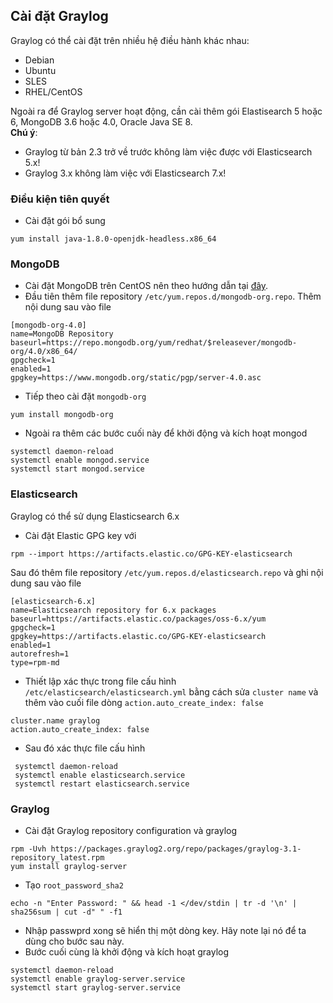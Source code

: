 ## Cài đặt Graylog  
Graylog có thể cài đặt trên nhiều hệ điều hành khác nhau:   
- Debian  
- Ubuntu  
- SLES
- RHEL/CentOS  

Ngoài ra để Graylog server hoạt động, cần cài thêm gói Elastisearch 5 hoặc 6, MongoDB 3.6 hoặc 4.0, Oracle Java SE 8.  
**Chú ý**:  
- Graylog từ bản 2.3 trở về trước không làm việc được với Elasticsearch 5.x!  
- Graylog 3.x không làm việc với Elasticsearch 7.x!  

### Điều kiện tiên quyết 

- Cài đặt gói bổ sung  
```
yum install java-1.8.0-openjdk-headless.x86_64  
```  
### MongoDB 

- Cài đặt MongoDB trên CentOS nên theo hướng dẫn tại [đây](https://docs.mongodb.com/master/tutorial/install-mongodb-on-red-hat/).   
- Đầu tiên thêm file repository `/etc/yum.repos.d/mongodb-org.repo`. Thêm nội dung sau vào file  
```
[mongodb-org-4.0]
name=MongoDB Repository
baseurl=https://repo.mongodb.org/yum/redhat/$releasever/mongodb-org/4.0/x86_64/
gpgcheck=1
enabled=1
gpgkey=https://www.mongodb.org/static/pgp/server-4.0.asc
```  
- Tiếp theo cài đặt `mongodb-org`  
```
yum install mongodb-org
```  
- Ngoài ra thêm các bước cuối này để khởi động và kích hoạt mongod  
```
systemctl daemon-reload
systemctl enable mongod.service
systemctl start mongod.service
```  
### Elasticsearch  

Graylog có thể sử dụng Elasticsearch 6.x 
- Cài đặt Elastic GPG key với 
```
rpm --import https://artifacts.elastic.co/GPG-KEY-elasticsearch
``` 
Sau đó thêm file repository `/etc/yum.repos.d/elasticsearch.repo` và ghi nội dung sau vào file  
```
[elasticsearch-6.x]
name=Elasticsearch repository for 6.x packages
baseurl=https://artifacts.elastic.co/packages/oss-6.x/yum
gpgcheck=1
gpgkey=https://artifacts.elastic.co/GPG-KEY-elasticsearch
enabled=1
autorefresh=1
type=rpm-md
```  
- Thiết lập xác thực trong file cấu hình `/etc/elasticsearch/elasticsearch.yml` bằng cách sửa `cluster name` và thêm vào cuối file dòng `action.auto_create_index: false`  
```
cluster.name graylog
action.auto_create_index: false  
```  
- Sau đó xác thực file cấu hình  
```
 systemctl daemon-reload
 systemctl enable elasticsearch.service
 systemctl restart elasticsearch.service  
 ```
### Graylog  
- Cài đặt Graylog repository configuration và graylog  
```
rpm -Uvh https://packages.graylog2.org/repo/packages/graylog-3.1-repository_latest.rpm  
yum install graylog-server
```  
- Tạo `root_password_sha2`  
```
echo -n "Enter Password: " && head -1 </dev/stdin | tr -d '\n' | sha256sum | cut -d" " -f1  
```  
- Nhập passwprd xong sẽ hiển thị một dòng key. Hãy note lại nó để ta dùng cho bước sau này.  
- Bước cuối cùng là khởi động và kích hoạt graylog  
```
systemctl daemon-reload
systemctl enable graylog-server.service
systemctl start graylog-server.service  
```  



